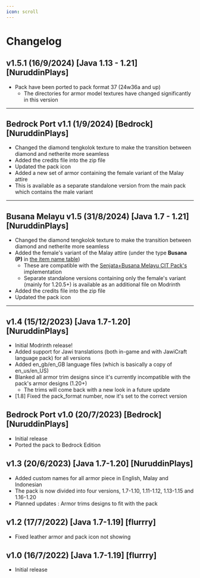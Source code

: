 ```yaml
---
icon: scroll
---
```


# Changelog

## v1.5.1 (16/9/2024) \[Java 1.13 - 1.21] \[NuruddinPlays]

* Pack have been ported to pack format 37 (24w36a and up)
  * The directories for armor model textures have changed significantly in this version

***

## Bedrock Port v1.1 (1/9/2024) \[Bedrock] \[NuruddinPlays]

* Changed the diamond tengkolok texture to make the transition between diamond and netherite more seamless
* Added the credits file into the zip file
* Updated the pack icon
* Added a new set of armor containing the female variant of the Malay attire
* This is available as a separate standalone version from the main pack which contains the male variant

***

## Busana Melayu v1.5 (31/8/2024) \[Java 1.7 - 1.21] \[NuruddinPlays]

* Changed the diamond tengkolok texture to make the transition between diamond and netherite more seamless
* Added the female's variant of the Malay attire (under the type **Busana (P)** in [the item name table](https://github.com/Minecraft-EdisiMelayu/MCEM-Wiki/wiki/Senjata---Busana-Melayu-CIT-Pack-%E2%80%90-Item-Table))
  * These are compatible with the [Senjata+Busana Melayu CIT Pack's](https://modrinth.com/resourcepack/senjata-busana-melayu-cit) implementation
  * Separate standalone versions containing only the female's variant (mainly for 1.20.5+) is available as an additional file on Modrinth
* Added the credits file into the zip file
* Updated the pack icon

***

## v1.4 (15/12/2023) \[Java 1.7-1.20] \[NuruddinPlays]

* Initial Modrinth release!
* Added support for Jawi translations (both in-game and with JawiCraft language pack) for all versions
* Added en\_gb/en\_GB language files (which is basically a copy of en\_us/en\_US)
* Blanked all armor trim designs since it's currently incompatible with the pack's armor designs (1.20+)
  * The trims will come back with a new look in a future update
* \[1.8] Fixed the pack\_format number, now it's set to the correct version

## Bedrock Port v1.0 (20/7/2023) \[Bedrock] \[NuruddinPlays]

* Initial release
* Ported the pack to Bedrock Edition

## v1.3 (20/6/2023) \[Java 1.7-1.20] \[NuruddinPlays]

* Added custom names for all armor piece in English, Malay and Indonesian
* The pack is now divided into four versions, 1.7-1.10, 1.11-1.12, 1.13-1.15 and 1.16-1.20
* Planned updates : Armor trims designs to fit with the pack

## v1.2 (17/7/2022) \[Java 1.7-1.19] \[flurrry]

* Fixed leather armor and pack icon not showing

## v1.0 (16/7/2022) \[Java 1.7-1.19] \[flurrry]

* Initial release
